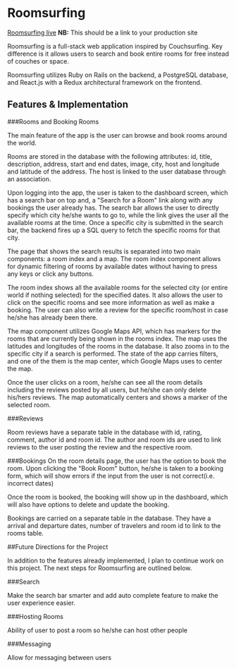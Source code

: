 # Roomsurfing

[Roomsurfing live][heroku] **NB:** This should be a link to your production site

[heroku]: http://www.roomsurfing.herokuapp.com

Roomsurfing is a full-stack web application inspired by Couchsurfing. Key
difference is it allows users to search and book entire rooms for free instead
of couches or space.

Roomsurfing utilizes Ruby on Rails on the backend, a PostgreSQL database, and React.js with a Redux architectural framework on the frontend.  

## Features & Implementation

###Rooms and Booking Rooms

The main feature of the app is the user can browse and book rooms around the world.

Rooms are stored in the database with the following attributes: id, title,
description, address, start and end dates, image, city, host and longitude and
latitude of the address. The host is linked to the user database through an
association.

Upon logging into the app, the user is taken to the dashboard screen, which has a
search bar on top and, a "Search for a Room" link along with any bookings the user already has. The search bar allows the user to directly specify which city he/she wants to go to, while the link gives the user
all the available rooms at the time. Once a specific city is submitted in the search bar, the backend fires up a SQL query to fetch the specific rooms for that city.

The page that shows the search results is separated into two main components: a room index and a map. The room index component allows for dynamic filtering of rooms by
available dates without having to press any keys or click any buttons.

The room index shows all the available rooms for the selected city (or entire world if nothing selected) for the specified dates. It also allows the user to click on the specific rooms and see more information as well as make a booking. The user can also write a review for the specific room/host in case he/she has already been there.

The map component utilizes Google Maps API, which has markers for the rooms that are currently being shown in the rooms index. The map uses the latitudes and longitudes of the rooms in the database. It also zooms in to the specific city if a search is performed. The state of the app carries filters, and one of the them is the map center, which Google Maps uses to center the map.

Once the user clicks on a room, he/she can see all the room details including the reviews posted by all users, but he/she can only delete his/hers reviews. The map automatically centers and shows a marker of the selected room.

###Reviews

Room reviews have a separate table in the database with id, rating, comment, author id and room id. The author and room ids are used to link reviews to the user posting the review and the respective room.

###Bookings
On the room details page, the user has the option to book the room. Upon clicking the "Book Room" button, he/she is taken to a booking form, which will show errors if the input from the user is not correct(i.e. incorrect dates)

Once the room is booked, the booking will show up in the dashboard, which will also have options to delete and update the booking.

Bookings are carried on a separate table in the database. They have a arrival and departure dates, number of travelers and room id to link to the rooms table.

##Future Directions for the Project

In addition to the features already implemented, I plan to continue work on this project.  The next steps for Roomsurfing are outlined below.

###Search

Make the search bar smarter and add auto complete feature to make the user experience easier.

###Hosting Rooms

Ability of user to post a room so he/she can host other people

###Messaging

Allow for messaging between users
